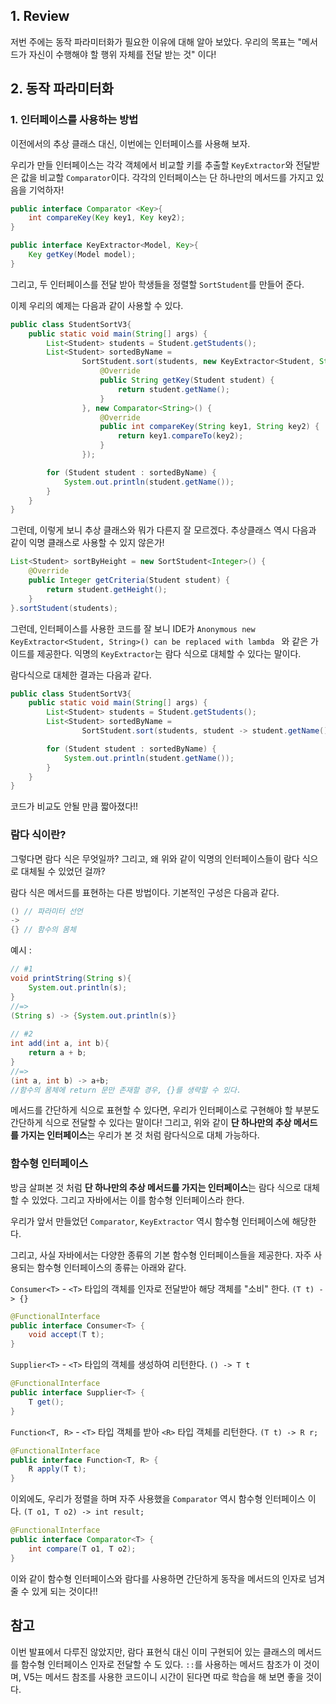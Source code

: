 ## 1. Review

저번 주에는 동작 파라미터화가 필요한 이유에 대해 알아 보았다.
우리의 목표는 "메서드가 자신이 수행해야 할 행위 자체를 전달 받는 것" 이다!

## 2. 동작 파라미터화 

### 1. 인터페이스를 사용하는 방법

이전에서의 추상 클래스 대신, 이번에는 인터페이스를 사용해 보자.

우리가 만들 인터페이스는 각각 객체에서 비교할 키를 추출할 `KeyExtractor`와 전달받은 값을 비교할 `Comparator`이다. 
각각의 인터페이스는 단 하나만의 메서드를 가지고 있음을 기억하자!

```java
public interface Comparator <Key>{
    int compareKey(Key key1, Key key2);
}

public interface KeyExtractor<Model, Key>{
    Key getKey(Model model);
}
```

그리고, 두 인터페이스를 전달 받아 학생들을 정렬할 `SortStudent`를 만들어 준다.

이제 우리의 예제는 다음과 같이 사용할 수 있다.

```java
public class StudentSortV3{
    public static void main(String[] args) {
        List<Student> students = Student.getStudents();
        List<Student> sortedByName =
                SortStudent.sort(students, new KeyExtractor<Student, String>() {
                    @Override
                    public String getKey(Student student) {
                        return student.getName();
                    }
                }, new Comparator<String>() {
                    @Override
                    public int compareKey(String key1, String key2) {
                        return key1.compareTo(key2);
                    }
                });

        for (Student student : sortedByName) {
            System.out.println(student.getName());
        }
    }
}
```

그런데, 이렇게 보니 추상 클래스와 뭐가 다른지 잘 모르겠다.
추상클래스 역시 다음과 같이 익명 클래스로 사용할 수 있지 않은가!

```java
List<Student> sortByHeight = new SortStudent<Integer>() {
    @Override
    public Integer getCriteria(Student student) {
        return student.getHeight();
    }
}.sortStudent(students);
```

그런데, 인터페이스를 사용한 코드를 잘 보니 IDE가 `Anonymous new KeyExtractor<Student, String>() can be replaced with lambda ` 
와 같은 가이드를 제공한다.
익명의 `KeyExtractor`는 람다 식으로 대체할 수 있다는 말이다.

람다식으로 대체한 결과는 다음과 같다.
```java
public class StudentSortV3{
    public static void main(String[] args) {
        List<Student> students = Student.getStudents();
        List<Student> sortedByName =
                SortStudent.sort(students, student -> student.getName(), (key1, key2) -> key1.compareTo(key2));

        for (Student student : sortedByName) {
            System.out.println(student.getName());
        }
    }
}
```

코드가 비교도 안될 만큼 짧아졌다!!

### 람다 식이란?

그렇다면 람다 식은 무엇일까? 그리고, 왜 위와 같이 익명의 인터페이스들이 람다 식으로 대체될 수 있었던 걸까?

람다 식은 메서드를 표현하는 다른 방법이다.
기본적인 구성은 다음과 같다.
```java
() // 파라미터 선언
->
{} // 함수의 몸체
```

예시 : 
```java
// #1
void printString(String s){
    System.out.println(s);
}
//=>
(String s) -> {System.out.println(s)}
        
// #2
int add(int a, int b){
    return a + b;
}
//=>
(int a, int b) -> a+b; 
//함수의 몸체에 return 문만 존재할 경우, {}를 생략할 수 있다.
```

메서드를 간단하게 식으로 표현할 수 있다면, 우리가 인터페이스로 구현해야 할 부분도 간단하게 식으로 전달할 수 있다는 말이다!
그리고, 위와 같이 **단 하나만의 추상 메서드를 가지는 인터페이스**는 우리가 본 것 처럼 람다식으로 대체 가능하다.

### 함수형 인터페이스

방금 살펴본 것 처럼 **단 하나만의 추상 메서드를 가지는 인터페이스**는 람다 식으로 대체할 수 있었다.
그리고 자바에서는 이를 함수형 인터페이스라 한다.

우리가 앞서 만들었던 `Comparator`, `KeyExtractor` 역시 함수형 인터페이스에 해당한다.

그리고, 사실 자바에서는 다양한 종류의 기본 함수형 인터페이스들을 제공한다.
자주 사용되는 함수형 인터페이스의 종류는 아래와 같다.

`Consumer<T>` - `<T>` 타입의 객체를 인자로 전달받아 해당 객체를 "소비" 한다.
`(T t) -> {}`
```java
@FunctionalInterface
public interface Consumer<T> {
    void accept(T t);
}
```

`Supplier<T>` - `<T>` 타입의 객체를 생성하여 리턴한다.
`() -> T t`
```java
@FunctionalInterface
public interface Supplier<T> {
    T get();
}
```

`Function<T, R>` - `<T>` 타입 객체를 받아 `<R>` 타입 객체를 리턴한다.
`(T t) -> R r;`
```java
@FunctionalInterface
public interface Function<T, R> {
    R apply(T t);
}
```

이외에도, 우리가 정렬을 하며 자주 사용했을 `Comparator` 역시 함수형 인터페이스 이다.
`(T o1, T o2) -> int result;`
```java
@FunctionalInterface
public interface Comparator<T> {
    int compare(T o1, T o2);
}
```

이와 같이 함수형 인터페이스와 람다를 사용하면 간단하게 동작을 메서드의 인자로 넘겨줄 수 있게 되는 것이다!!

## 참고

이번 발표에서 다루진 않았지만, 람다 표현식 대신 이미 구현되어 있는 클래스의 메서드를 함수형 인터페이스 인자로 전달할 수 도 있다.
`::`를 사용하는 메서드 참조가 이 것이며, V5는 메서드 참조를 사용한 코드이니 시간이 된다면 따로 학습을 해 보면 좋을 것이다.